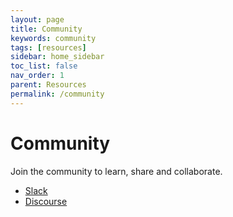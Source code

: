 ```yaml
---
layout: page
title: Community
keywords: community
tags: [resources]
sidebar: home_sidebar
toc_list: false
nav_order: 1
parent: Resources
permalink: /community
---
```


# Community

Join the community to learn, share and collaborate.

- [Slack](https://slack.micro.mu)
- [Discourse](https://community.micro.mu)
